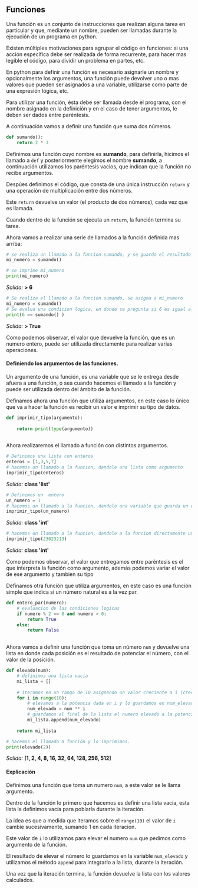 ## Funciones

Una función es un conjunto de instrucciones que realizan alguna tarea en particular y que, mediante un nombre, pueden ser llamadas durante la ejecución de un programa en python.


Existen múltiples motivaciones para agrupar el código en funciones: si una acción específica debe ser realizada de forma recurrente, para hacer mas legible el código, para dividir un problema en partes, etc.

En python para definir una función es necesario asignarle un nombre y opcionalmente los argumentos, una función puede devolver uno o mas valores que pueden ser asignados a una variable, utilizarse como parte de una expresión lógica, etc.

Para utilizar una función, ésta debe ser llamada desde el programa, con el nombre asignado en la definición y en el caso de tener argumentos, le deben ser dados entre paréntesis.


A continuación vamos a definir una función que suma dos números.

``` python
def sumando():
    return 2 * 3
```

Definimos una función cuyo nombre es **sumando**, para definirla, hicimos el llamado a `def` y posteriormente elegimos el nombre **sumando**, a continuación utilizamos los paréntesis vacios, que indican que la función no recibe argumentos.

Despúes definimos el código, que consta de una única instrucción `return` y una operación de multiplicación entre dos números. 

Este `return` devuelve un valor (el producto de dos números), cada vez que es llamada.

Cuando dentro de la función se ejecuta un `return`, la función termina su tarea.

Ahora vamos a realizar una serie de llamados a la función definida mas arriba:

``` python
# se realiza un llamado a la funcion sumando, y se guarda el resultado de la funcion en la variable mi_numero
mi_numero = sumando()

# se imprime mi_numero
print(mi_numero)
```
_Salida:_
**> 6**

``` python
# Se realiza el llamado a la funcion sumando, se asigna a mi_numero
mi_numero = sumando()
# Se evalua una condicion logica, en donde se pregunta si 6 es igual al resultado de la funcion sumando()
print(6 == sumando() )
```
  _Salida:_
**> True**


Como podemos observar, el valor que devuelve la función, que es un numero entero,  puede ser utilizada directamente para realizar varias operaciones.

#### Definiendo los argumentos de las funciones.

Un argumento de una función, es una variable que se le entrega desde afuera a una función, o sea cuando hacemos el llamado a la función y puede ser utilizada dentro del ámbito de la función.

Definamos ahora una función que utiliza argumentos, en este caso lo único que va a hacer la función es recibir un valor e imprimir su tipo de datos.

``` python
def imprimir_tipo(argumento):
    
    return print(type(argumento)) 
  
```

Ahora realizaremos el llamado a función con distintos argumentos.

``` python
# Definimos una lista con enteros
enteros = [1,3,5,7]
# hacemos un llamado a la funcion, dandole una lista como argumento
imprimir_tipo(enteros)
```
  _Salida:_
**class 'list'**

``` python
# Definimos un  entero
un_numero = 1
# hacemos un llamado a la funcion, dandole una variable que guarda un entero como argumento
imprimir_tipo(un_numero)
```
  _Salida:_
**class 'int'**


``` python
# hacemos un llamado a la funcion, dandole a la funcion directamente un entero como un argumento
imprimir_tipo(23023213)
```
  _Salida:_
**class 'int'**

Como podemos observar, el valor que entregamos entre paréntesis es el que interpreta la función como argumento, además podemos variar el valor de ese argumento y tambien su tipo

Definamos otra función que utiliza argumentos, en este caso es una función simple que indica si un número natural es a la vez par.



``` python
def entero_par(numero):
    # evaluacion de las condiciones logicas
    if numero % 2 == 0 and numero > 0:
        return True
    else:
        return False
  
```

Ahora vamos a definir una función que toma un número `num` y devuelve una lista en donde cada posición es el resultado de potenciar el número, con el valor de la posición.

``` python
def elevado(num):
    # definimos una lista vacia
    mi_lista = []
    
    # iteramos en un rango de 10 asignando un valor creciente a i (crece de 1 en 1)
    for i in range(10):
        # elevamos a la potencia dada en i y lo guardamos en num_elevado
        num_elevado = num ** i
        # guardamos al final de la lista el numero elevado a la potencia i
        mi_lista.append(num_elevado)
      
    return mi_lista  

# hacemos el llamado a función y lo imprimimos.
print(elevado(2))
```
  _Salida:_
**[1, 2, 4, 8, 16, 32, 64, 128, 256, 512]**

#### Explicación
Definimos una función que toma un numero `num`, a este valor se le llama argumento.

Dentro de la función lo primero que hacemos es definir una lista vacía, esta lista la definimos vacía para poblarla durante la iteración.

La idea es que a medida que iteramos sobre el `range(10)` el valor de `i` cambie sucesivamente, sumando 1 en cada iteracion. 

Este valor de `i` lo utilizamos para elevar el numero `num` que pedimos como argumento de la función.

El resultado de elevar el número lo guardamos en la variable `num_elevado` y utilizamos el método `append` para integrarlo a la lista, durante la iteración.

Una vez que la iteración termina, la función devuelve la lista con los valores calculados.




